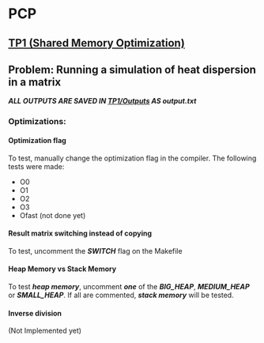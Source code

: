 # PCP 
## [TP1 (Shared Memory Optimization)](TP1/)
## Problem: Running a simulation of heat dispersion in a matrix

***ALL OUTPUTS ARE SAVED IN [TP1/Outputs](TP1/Outputs) AS output.txt***

### Optimizations:
#### Optimization flag
To test, manually change the optimization flag in the compiler.
The following tests were made:
- O0
- O1
- O2
- O3
- Ofast (not done yet)

#### Result matrix switching instead of copying
To test, uncomment the ***SWITCH*** flag on the Makefile

#### Heap Memory vs Stack Memory
To test ***heap memory***, uncomment ***one*** of the ***BIG_HEAP***, ***MEDIUM_HEAP*** or ***SMALL_HEAP***.
If all are commented, ***stack memory*** will be tested.

#### Inverse division
(Not Implemented yet)
